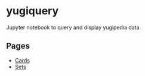 # yugiquery
Jupyter notebook to query and display yugipedia data

## Pages

* [Cards](Cards.html)
* [Sets](Sets.html)
